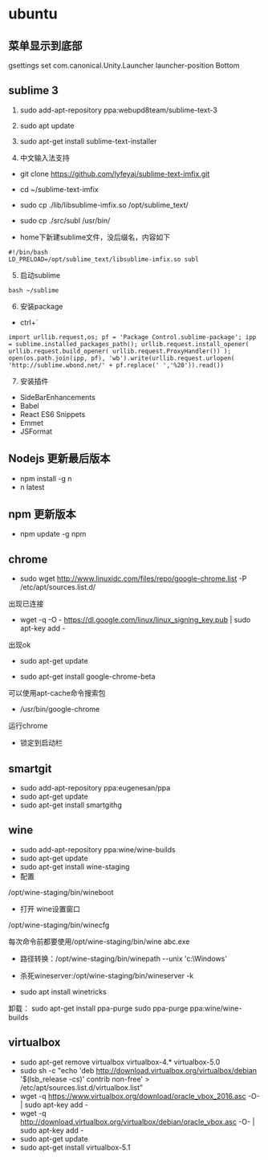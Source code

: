 # ubuntu 

## 菜单显示到底部

 gsettings set com.canonical.Unity.Launcher launcher-position Bottom

## sublime 3


1. sudo add-apt-repository ppa:webupd8team/sublime-text-3
2. sudo apt update
3. sudo apt-get install sublime-text-installer

4. 中文输入法支持

- git clone https://github.com/lyfeyaj/sublime-text-imfix.git
- cd ~/sublime-text-imfix
- sudo cp ./lib/libsublime-imfix.so /opt/sublime_text/
- sudo cp ./src/subl /usr/bin/

- home下新建sublime文件，没后缀名，内容如下
```
#!/bin/bash
LD_PRELOAD=/opt/sublime_text/libsublime-imfix.so subl
```

5. 启动sublime
```
bash ~/sublime
```

6. 安装package

- ctrl+`

```
import urllib.request,os; pf = 'Package Control.sublime-package'; ipp = sublime.installed_packages_path(); urllib.request.install_opener( urllib.request.build_opener( urllib.request.ProxyHandler()) ); open(os.path.join(ipp, pf), 'wb').write(urllib.request.urlopen( 'http://sublime.wbond.net/' + pf.replace(' ','%20')).read())
```

7. 安装插件

- SideBarEnhancements
- Babel
- React ES6 Snippets
- Emmet
- JSFormat

## Nodejs 更新最后版本

- npm install -g n
- n latest

## npm 更新版本

- npm update -g npm 

## chrome

- sudo wget http://www.linuxidc.com/files/repo/google-chrome.list -P /etc/apt/sources.list.d/

出现已连接

- wget -q -O - https://dl.google.com/linux/linux_signing_key.pub  | sudo apt-key add -

出现ok

- sudo apt-get update

- sudo apt-get install google-chrome-beta

可以使用apt-cache命令搜索包


- /usr/bin/google-chrome

运行chrome

- 锁定到启动栏

## smartgit

- sudo add-apt-repository ppa:eugenesan/ppa
- sudo apt-get update
- sudo apt-get install smartgithg

## wine

- sudo add-apt-repository ppa:wine/wine-builds
- sudo apt-get update
- sudo apt-get install wine-staging
- 配置

/opt/wine-staging/bin/wineboot

- 打开 wine设置窗口

/opt/wine-staging/bin/winecfg

每次命令前都要使用/opt/wine-staging/bin/wine abc.exe

- 路径转换：/opt/wine-staging/bin/winepath --unix 'c:\Windows'

- 杀死wineserver:/opt/wine-staging/bin/wineserver -k

- sudo apt install winetricks

卸载：
sudo apt-get install ppa-purge
sudo ppa-purge ppa:wine/wine-builds

## virtualbox
- sudo apt-get remove virtualbox virtualbox-4.* virtualbox-5.0
- sudo sh -c "echo 'deb http://download.virtualbox.org/virtualbox/debian '$(lsb_release -cs)' contrib non-free' > /etc/apt/sources.list.d/virtualbox.list"
- wget -q https://www.virtualbox.org/download/oracle_vbox_2016.asc -O- | sudo apt-key add -
- wget -q http://download.virtualbox.org/virtualbox/debian/oracle_vbox.asc -O- | sudo apt-key add -
- sudo apt-get update
- sudo apt-get install virtualbox-5.1

